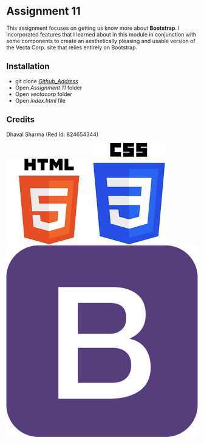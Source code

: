 # Assignment 11
This assignment focuses on getting us know more about **Bootstrap**. I incorporated features that I learned about in this module in conjunction with some components to create an aesthetically pleasing and usable version of the Vecta Corp. site that relies entirely on Bootstrap.

## Installation
* git clone _[Github_Address][Address]_
* Open _Assignment 11_ folder
* Open _vectacorp_ folder
* Open _index.html_ file

## Credits
Dhaval Sharma (Red Id: 824654344)

[![HTML5 Logo](html5.png)](https://en.wikipedia.org/wiki/HTML5)
[![CSS3 Logo](css3.png)](https://en.wikipedia.org/wiki/CSS)
[![Bootstrap Logo](bootstrap.png)](https://en.wikipedia.org/wiki/Bootstrap_(front-end_framework))

[Address]: https://github.com/dhavalsharma97/ModernWebDevelopmentFrameworks/tree/master/Assignment%2011